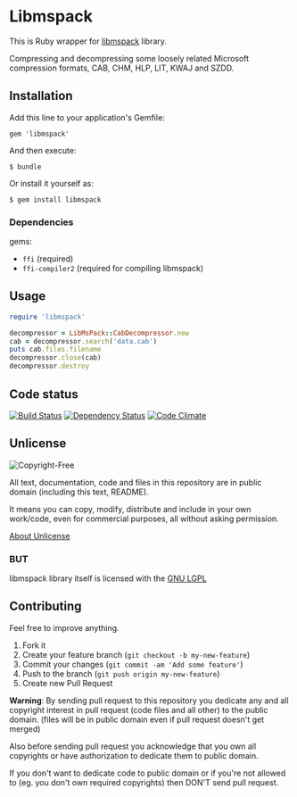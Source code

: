 # Libmspack

This is Ruby wrapper for [libmspack](http://www.cabextract.org.uk/libmspack/) library.

Compressing and decompressing some loosely related Microsoft compression formats, CAB, CHM, HLP, LIT, KWAJ and SZDD.


## Installation

Add this line to your application's Gemfile:

    gem 'libmspack'

And then execute:

    $ bundle

Or install it yourself as:

    $ gem install libmspack

### Dependencies

gems:

* `ffi` (required)
* `ffi-compiler2` (required for compiling libmspack)

## Usage

```ruby
require 'libmspack'

decompressor = LibMsPack::CabDecompressor.new
cab = decompressor.search('data.cab')
puts cab.files.filename
decompressor.close(cab)
decompressor.destroy
```


## Code status

[![Build Status](https://travis-ci.org/davispuh/ruby-libmspack.png?branch=master)](https://travis-ci.org/davispuh/ruby-libmspack)
[![Dependency Status](https://gemnasium.com/davispuh/ruby-libmspack.png)](https://gemnasium.com/davispuh/ruby-libmspack)
[![Code Climate](https://codeclimate.com/github/davispuh/ruby-libmspack.png)](https://codeclimate.com/github/davispuh/ruby-libmspack)


## Unlicense

![Copyright-Free](http://unlicense.org/pd-icon.png)

All text, documentation, code and files in this repository are in public domain (including this text, README).

It means you can copy, modify, distribute and include in your own work/code, even for commercial purposes, all without asking permission.

[About Unlicense](http://unlicense.org/)
 
### BUT

libmspack library itself is licensed with the [GNU LGPL](http://www.gnu.org/licenses/lgpl.txt)
 
## Contributing

Feel free to improve anything.

1. Fork it
2. Create your feature branch (`git checkout -b my-new-feature`)
3. Commit your changes (`git commit -am 'Add some feature'`)
4. Push to the branch (`git push origin my-new-feature`)
5. Create new Pull Request


**Warning**: By sending pull request to this repository you dedicate any and all copyright interest in pull request (code files and all other) to the public domain. (files will be in public domain even if pull request doesn't get merged)

Also before sending pull request you acknowledge that you own all copyrights or have authorization to dedicate them to public domain.

If you don't want to dedicate code to public domain or if you're not allowed to (eg. you don't own required copyrights) then DON'T send pull request.
